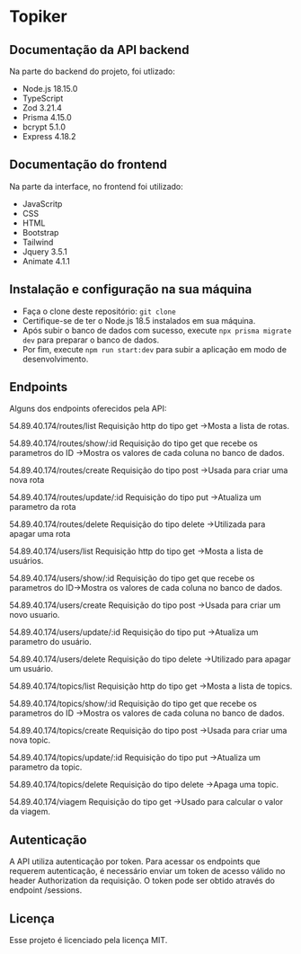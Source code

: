 # Topiker

## Documentação da API backend

Na parte do backend do projeto, foi utlizado:

- Node.js 18.15.0
- TypeScript
- Zod 3.21.4
- Prisma 4.15.0
- bcrypt 5.1.0
- Express 4.18.2

## Documentação do frontend
Na parte da interface, no frontend foi utilizado:

- JavaScritp
- CSS
- HTML
- Bootstrap
- Tailwind
- Jquery 3.5.1
- Animate 4.1.1

## Instalação e configuração na sua máquina

- Faça o clone deste repositório: `git clone`
- Certifique-se de ter o Node.js 18.5 instalados em sua máquina.
- Após subir o banco de dados com sucesso, execute `npx prisma migrate dev` para preparar o banco de dados.
- Por fim, execute `npm run start:dev` para subir a aplicação em modo de desenvolvimento.

## Endpoints

Alguns dos endpoints oferecidos pela API:

54.89.40.174/routes/list Requisição http do tipo get ->Mosta a lista de rotas.

54.89.40.174/routes/show/:id Requisição do tipo get que recebe os parametros do ID ->Mostra os valores de cada coluna no banco de dados.

54.89.40.174/routes/create Requisição do tipo post ->Usada para criar uma nova rota

54.89.40.174/routes/update/:id Requisição do tipo put ->Atualiza um parametro da rota

54.89.40.174/routes/delete Requisição do tipo delete ->Utilizada para apagar uma rota

54.89.40.174/users/list Requisição http do tipo get ->Mosta a lista de usuários.

54.89.40.174/users/show/:id Requisição do tipo get que recebe os parametros do ID->Mostra os valores de cada coluna no banco de dados.

54.89.40.174/users/create Requisição do tipo post ->Usada para criar um novo usuario.

54.89.40.174/users/update/:id Requisição do tipo put ->Atualiza um parametro do usuário.

54.89.40.174/users/delete Requisição do tipo delete ->Utilizado para apagar um usuário.

54.89.40.174/topics/list Requisição http do tipo get ->Mosta a lista de topics.

54.89.40.174/topics/show/:id Requisição do tipo get que recebe os parametros do ID ->Mostra os valores de cada coluna no banco de dados.

54.89.40.174/topics/create Requisição do tipo post ->Usada para criar uma nova topic.

54.89.40.174/topics/update/:id Requisição do tipo put ->Atualiza um parametro da topic.

54.89.40.174/topics/delete Requisição do tipo delete ->Apaga uma topic.

54.89.40.174/viagem Requisição do tipo get ->Usado para calcular o valor da viagem.


## Autenticação

A API utiliza autenticação por token. Para acessar os endpoints que requerem autenticação, é necessário enviar um token de acesso válido no header Authorization da requisição. O token pode ser obtido através do endpoint /sessions.

## Licença

Esse projeto é licenciado pela licença MIT.


